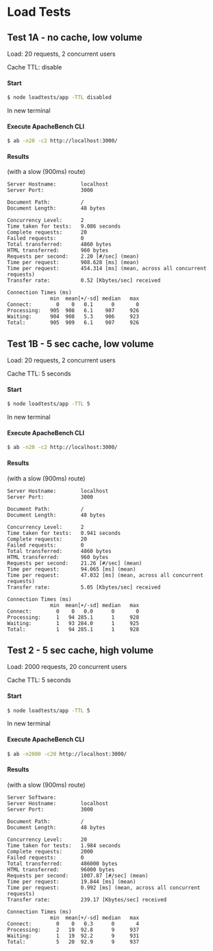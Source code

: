 # Load Tests

## Test 1A - no cache, low volume
Load: 20 requests, 2 concurrent users 

Cache TTL: disable

#### Start

```sh
$ node loadtests/app -TTL disabled
```

In new terminal

#### Execute ApacheBench CLI

```sh
$ ab -n20 -c2 http://localhost:3000/
```

#### Results 
(with a slow (900ms) route)

```
Server Hostname:        localhost
Server Port:            3000

Document Path:          /
Document Length:        48 bytes

Concurrency Level:      2
Time taken for tests:   9.086 seconds
Complete requests:      20
Failed requests:        0
Total transferred:      4860 bytes
HTML transferred:       960 bytes
Requests per second:    2.20 [#/sec] (mean)
Time per request:       908.628 [ms] (mean)
Time per request:       454.314 [ms] (mean, across all concurrent requests)
Transfer rate:          0.52 [Kbytes/sec] received

Connection Times (ms)
              min  mean[+/-sd] median   max
Connect:        0    0   0.1      0       0
Processing:   905  908   6.1    907     926
Waiting:      904  908   5.3    906     923
Total:        905  909   6.1    907     926

```

## Test 1B - 5 sec cache, low volume
Load: 20 requests, 2 concurrent users

Cache TTL: 5 seconds

#### Start

```sh
$ node loadtests/app -TTL 5
```

In new terminal

#### Execute ApacheBench CLI

```sh
$ ab -n20 -c2 http://localhost:3000/
```

#### Results 
(with a slow (900ms) route)

```
Server Hostname:        localhost
Server Port:            3000

Document Path:          /
Document Length:        48 bytes

Concurrency Level:      2
Time taken for tests:   0.941 seconds
Complete requests:      20
Failed requests:        0
Total transferred:      4860 bytes
HTML transferred:       960 bytes
Requests per second:    21.26 [#/sec] (mean)
Time per request:       94.065 [ms] (mean)
Time per request:       47.032 [ms] (mean, across all concurrent requests)
Transfer rate:          5.05 [Kbytes/sec] received

Connection Times (ms)
              min  mean[+/-sd] median   max
Connect:        0    0   0.0      0       0
Processing:     1   94 285.1      1     928
Waiting:        1   93 284.0      1     925
Total:          1   94 285.1      1     928

```



## Test 2 - 5 sec cache, high volume
Load: 2000 requests, 20 concurrent users

Cache TTL: 5 seconds

#### Start

```sh
$ node loadtests/app -TTL 5
```

In new terminal

#### Execute ApacheBench CLI

```sh
$ ab -n2000 -c20 http://localhost:3000/
```

#### Results 
(with a slow (900ms) route)

```
Server Software:        
Server Hostname:        localhost
Server Port:            3000

Document Path:          /
Document Length:        48 bytes

Concurrency Level:      20
Time taken for tests:   1.984 seconds
Complete requests:      2000
Failed requests:        0
Total transferred:      486000 bytes
HTML transferred:       96000 bytes
Requests per second:    1007.87 [#/sec] (mean)
Time per request:       19.844 [ms] (mean)
Time per request:       0.992 [ms] (mean, across all concurrent requests)
Transfer rate:          239.17 [Kbytes/sec] received

Connection Times (ms)
              min  mean[+/-sd] median   max
Connect:        0    0   0.3      0       4
Processing:     2   19  92.8      9     937
Waiting:        1   19  92.2      9     931
Total:          5   20  92.9      9     937

```
